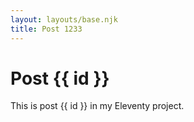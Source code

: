 ```yaml
---
layout: layouts/base.njk
title: Post 1233
---
```


# Post {{ id }}

This is post {{ id }} in my Eleventy project.
